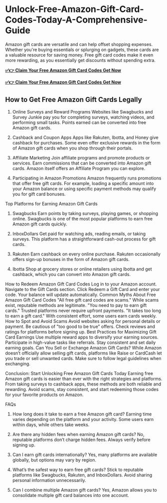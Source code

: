 # Unlock-Free-Amazon-Gift-Card-Codes-Today-A-Comprehensive-Guide
Amazon gift cards are versatile and can help offset shopping expenses. Whether you're buying essentials or splurging on gadgets, these cards are a valuable resource for saving money. Free gift card codes make it even more rewarding, as you essentially get discounts without spending extra.

**[✅👉 Claim Your Free Amazon Gift Card Codes Get Now](https://millenniumit.xyz/amazon)**

**[✅👉 Claim Your Free Amazon Gift Card Codes Get Now](https://millenniumit.xyz/amazon)**

## How to Get Free Amazon Gift Cards Legally
1. Online Surveys and Reward Programs
Websites like Swagbucks and Survey Junkie pay you for completing surveys, watching videos, and performing small tasks. Points earned can be converted into free Amazon gift cards.

2. Cashback and Coupon Apps
Apps like Rakuten, Ibotta, and Honey give cashback for purchases. Some even offer exclusive rewards in the form of Amazon gift cards when you shop through their portals.

3. Affiliate Marketing
Join affiliate programs and promote products or services. Earn commissions that can be converted into Amazon gift cards. Amazon itself offers an Affiliate Program you can explore.

4. Participating in Amazon Promotions
Amazon frequently runs promotions that offer free gift cards. For example, loading a specific amount into your Amazon balance or using specific payment methods may qualify you for gift card bonuses.

Top Platforms for Earning Amazon Gift Cards
1. Swagbucks
Earn points by taking surveys, playing games, or shopping online. Swagbucks is one of the most popular platforms to earn free Amazon gift cards quickly.

2. InboxDollars
Get paid for watching ads, reading emails, or taking surveys. This platform has a straightforward cash-out process for gift cards.

3. Rakuten
Earn cashback on every online purchase. Rakuten occasionally offers sign-up bonuses in the form of Amazon gift cards.

4. Ibotta
Shop at grocery stores or online retailers using Ibotta and get cashback, which you can convert into Amazon gift cards.

How to Redeem Amazon Gift Card Codes
Log in to your Amazon account.
Navigate to the Gift Cards section.
Click Redeem a Gift Card and enter your code.
Your balance will update automatically.
Common Myths About Free Amazon Gift Card Codes
"All free gift card codes are scams." While scams exist, reputable methods are legitimate.
"You need to pay to earn gift cards." Trusted platforms never require upfront payments.
"It takes too long to earn a gift card." With consistent effort, some users earn cards weekly.
How to Spot and Avoid Scams
Avoid websites asking for personal details or payment.
Be cautious of "too good to be true" offers.
Check reviews and ratings for platforms before signing up.
Best Practices for Maximizing Gift Card Earnings
Use multiple reward apps to diversify your earning sources.
Participate in high-value tasks like referrals.
Stay consistent and set daily earning goals.
Can You Sell or Exchange Amazon Gift Cards?
While Amazon doesn’t officially allow selling gift cards, platforms like Raise or CardCash let you trade or sell unwanted cards. Make sure to follow legal guidelines when exchanging.

Conclusion: Start Unlocking Free Amazon Gift Cards Today
Earning free Amazon gift cards is easier than ever with the right strategies and platforms. From taking surveys to cashback apps, these methods are both reliable and rewarding. Avoid scams, stay consistent, and start redeeming those codes for your favorite products on Amazon.

FAQs
1. How long does it take to earn a free Amazon gift card?
Earning time varies depending on the platform and your activity. Some users earn within days, while others take weeks.

2. Are there any hidden fees when earning Amazon gift cards?
No, reputable platforms don’t charge hidden fees. Always verify before signing up.

3. Can I earn gift cards internationally?
Yes, many platforms are available globally, but options may vary by region.

4. What’s the safest way to earn free gift cards?
Stick to reputable platforms like Swagbucks, Rakuten, and InboxDollars. Avoid sharing personal information unnecessarily.

5. Can I combine multiple Amazon gift cards?
Yes, Amazon allows you to consolidate multiple gift card balances into one account.
